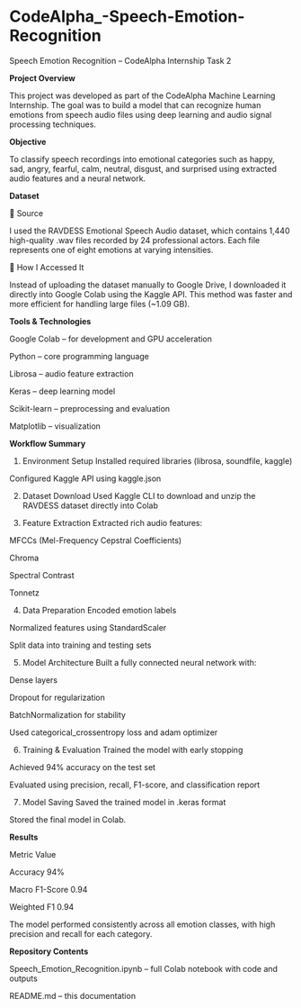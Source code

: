 # CodeAlpha_-Speech-Emotion-Recognition

Speech Emotion Recognition – CodeAlpha Internship Task 2

 **Project Overview**
 
This project was developed as part of the CodeAlpha Machine Learning Internship. The goal was to build a model that can recognize human emotions from speech audio files using deep learning and audio signal processing techniques.

 **Objective**
 
To classify speech recordings into emotional categories such as happy, sad, angry, fearful, calm, neutral, disgust, and surprised using extracted audio features and a neural network.

 **Dataset**
 
🔹 Source

I used the RAVDESS Emotional Speech Audio dataset, which contains 1,440 high-quality .wav files recorded by 24 professional actors. Each file represents one of eight emotions at varying intensities.

🔹 How I Accessed It

Instead of uploading the dataset manually to Google Drive, I downloaded it directly into Google Colab using the Kaggle API. This method was faster and more efficient for handling large files (~1.09 GB).

 **Tools & Technologies**
 
Google Colab – for development and GPU acceleration

Python – core programming language

Librosa – audio feature extraction

Keras – deep learning model

Scikit-learn – preprocessing and evaluation

Matplotlib – visualization

 **Workflow Summary**
 
1. Environment Setup
Installed required libraries (librosa, soundfile, kaggle)

Configured Kaggle API using kaggle.json

2. Dataset Download
Used Kaggle CLI to download and unzip the RAVDESS dataset directly into Colab

3. Feature Extraction
Extracted rich audio features:

MFCCs (Mel-Frequency Cepstral Coefficients)

Chroma

Spectral Contrast

Tonnetz

4. Data Preparation
Encoded emotion labels

Normalized features using StandardScaler

Split data into training and testing sets

5. Model Architecture
Built a fully connected neural network with:

Dense layers

Dropout for regularization

BatchNormalization for stability

Used categorical_crossentropy loss and adam optimizer

6. Training & Evaluation
Trained the model with early stopping

Achieved 94% accuracy on the test set

Evaluated using precision, recall, F1-score, and classification report

7. Model Saving
Saved the trained model in .keras format


Stored the final model in Colab.

 **Results**
 
Metric	               Value

Accuracy	             94%

Macro F1-Score	       0.94

Weighted F1	          0.94

The model performed consistently across all emotion classes, with high precision and recall for each category.

 **Repository Contents**
 
Speech_Emotion_Recognition.ipynb – full Colab notebook with code and outputs

README.md – this documentation


